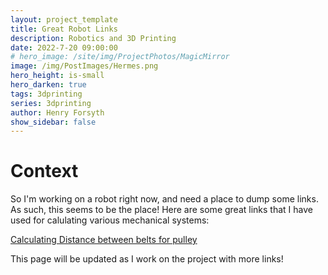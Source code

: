 ```yaml
---
layout: project_template
title: Great Robot Links
description: Robotics and 3D Printing
date: 2022-7-20 09:00:00
# hero_image: /site/img/ProjectPhotos/MagicMirror
image: /img/PostImages/Hermes.png
hero_height: is-small
hero_darken: true
tags: 3dprinting
series: 3dprinting
author: Henry Forsyth
show_sidebar: false
---
```


# Context

So I'm working on a robot right now, and need a place to dump some links. As such, this seems to be the place! Here are some great links that I have used for calulating various mechanical systems:

[Calculating Distance between belts for pulley](https://sudenga.com/resources/figuring-belt-lengths-and-distance-between-pulleys/)

This page will be updated as I work on the project with more links!





